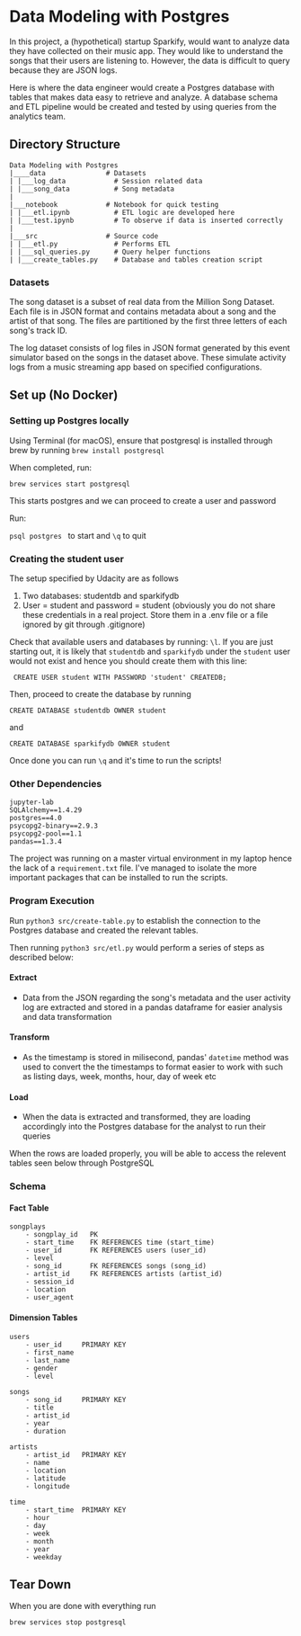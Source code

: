 # Data Modeling with Postgres

In this project, a (hypothetical) startup Sparkify, would want to analyze data they have collected on their music app. They would like to understand the songs that their users are listening to. However, the data is difficult to query because they are JSON logs. 

Here is where the data engineer would create a Postgres database with tables that makes data easy to retrieve and analyze. A database schema and ETL pipeline would be created and tested by using queries from the analytics team.

## Directory Structure

```
Data Modeling with Postgres
|____data			    # Datasets
| |___log_data            # Session related data
| |___song_data           # Song metadata
|
|___notebook			# Notebook for quick testing
| |___etl.ipynb		      # ETL logic are developed here
| |___test.ipynb		  # To observe if data is inserted correctly	
|
|___src			        # Source code
| |___etl.py			  # Performs ETL 
| |___sql_queries.py      # Query helper functions
| |___create_tables.py    # Database and tables creation script
```



### Datasets 

The song dataset is a subset of real data from the Million Song Dataset. Each file is in JSON format and contains metadata about a song and the artist of that song. The files are partitioned by the first three letters of each song's track ID.

The log dataset consists of log files in JSON format generated by this event simulator based on the songs in the dataset above. These simulate activity logs from a music streaming app based on specified configurations.

## Set up (No Docker)
### Setting up Postgres locally
Using Terminal (for macOS), ensure that postgresql is installed through brew by running
``` brew install postgresql ```

When completed, run:

``` brew services start postgresql ``` 

This starts postgres and we can proceed to create a user and password

Run:

```psql postgres ``` to start and ```\q``` to quit

### Creating the student user
The setup specified by Udacity are as follows

1. Two databases: studentdb and sparkifydb
2. User = student and password = student (obviously you do not share these credentials in a real project. Store them in a .env file or a file ignored by git through .gitignore)

Check that available users and databases by running: ```\l```. If you are just starting out, it is likely that ```studentdb``` and ```sparkifydb``` under the ```student``` user would not exist and hence you should create them with this line:

``` CREATE USER student WITH PASSWORD 'student' CREATEDB;```

Then, proceed to create the database by running

```CREATE DATABASE studentdb OWNER student```

and

```CREATE DATABASE sparkifydb OWNER student```

Once done you can run ```\q``` and it's time to run the scripts!

### Other Dependencies

```
jupyter-lab
SQLAlchemy==1.4.29
postgres==4.0
psycopg2-binary==2.9.3
psycopg2-pool==1.1
pandas==1.3.4
```
The project was running on a master virtual environment in my laptop hence the lack of a ```requirement.txt``` file. I've managed to isolate the more important packages that can be installed to run the scripts.

### Program Execution
Run ```python3 src/create-table.py``` to establish the connection to the Postgres database and created the relevant tables. 

Then running ```python3 src/etl.py``` would perform a series of steps as described below:

#### Extract
* Data from the JSON regarding the song's metadata and the user activity log are extracted and stored in a pandas dataframe for easier analysis and data transformation

#### Transform
* As the timestamp is stored in milisecond, pandas' ```datetime``` method was used to convert the the timestamps to format easier to work with such as listing days, week, months, hour, day of week etc

#### Load
* When the data is extracted and transformed, they are loading accordingly into the Postgres database for the analyst to run their queries

When the rows are loaded properly, you will be able to access the relevent tables seen below through PostgreSQL

### Schema

#### Fact Table
```
songplays
	- songplay_id 	PK 
	- start_time 	FK REFERENCES time (start_time)
	- user_id	    FK REFERENCES users (user_id)
	- level
	- song_id 	    FK REFERENCES songs (song_id)
	- artist_id 	FK REFERENCES artists (artist_id)
	- session_id
	- location
	- user_agent

```

#### Dimension Tables
```
users
	- user_id 	  PRIMARY KEY
	- first_name
	- last_name
	- gender
	- level

songs
	- song_id 	  PRIMARY KEY
	- title
	- artist_id
	- year
	- duration

artists
	- artist_id   PRIMARY KEY
	- name
	- location
	- latitude
	- longitude

time
	- start_time  PRIMARY KEY
	- hour
	- day
	- week
	- month
	- year
	- weekday
```

## Tear Down
When you are done with everything run

```brew services stop postgresql```